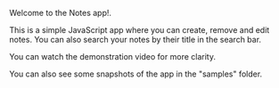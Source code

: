 Welcome to the Notes app!.

This is a simple JavaScript app where you can create, remove and edit notes. You can also search your notes by their title in the search bar.

You can watch the demonstration video for more clarity.

You can also see some snapshots of the app in the "samples" folder.

